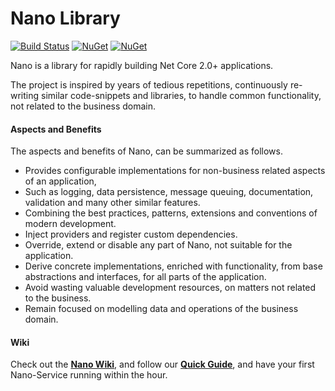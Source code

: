 # Nano Library
[![Build Status](https://travis-ci.org/Nano-Core/Nano.Library.svg?branch=master)](https://travis-ci.org/Nano-Core/Nano.Library)
[![NuGet](https://img.shields.io/nuget/dt/NanoCore.svg)](https://www.nuget.org/packages/NanoCore/)
[![NuGet](https://img.shields.io/nuget/v/NanoCore.svg)](https://www.nuget.org/packages/NanoCore/)

Nano is a library for rapidly building Net Core 2.0+ applications.  

The project is inspired by years of tedious repetitions, continuously re-writing similar code-snippets and libraries, to handle common functionality, not related to the business domain.  

#### Aspects and Benefits
The aspects and benefits of Nano, can be summarized as follows.
* Provides configurable implementations for non-business related aspects of an application, 
* Such as logging, data persistence, message queuing, documentation, validation and many other similar features. 
* Combining the best practices, patterns, extensions and conventions of modern development. 
* Inject providers and register custom dependencies.
* Override, extend or disable any part of Nano, not suitable for the application. 
* Derive concrete implementations, enriched with functionality, from base abstractions and interfaces, for all parts of the application.  
* Avoid wasting valuable development resources, on matters not related to the business.
* Remain focused on modelling data and operations of the business domain.

#### Wiki
Check out the **[Nano Wiki](https://github.com/Nano-Services/Nano/wiki)**, and follow our **[Quick Guide](https://github.com/Nano-Services/Nano/wiki/Quick-Guide)**, and have your first Nano-Service running within the hour.
